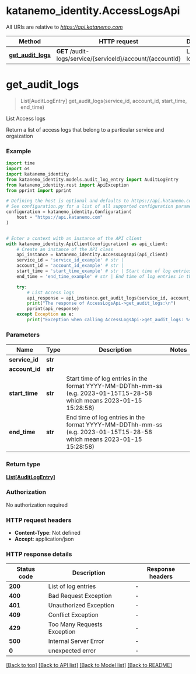 # katanemo_identity.AccessLogsApi

All URIs are relative to *https://api.katanemo.com*

Method | HTTP request | Description
------------- | ------------- | -------------
[**get_audit_logs**](AccessLogsApi.md#get_audit_logs) | **GET** /audit-logs/service/{serviceId}/account/{accountId} | List Access logs


# **get_audit_logs**
> List[AuditLogEntry] get_audit_logs(service_id, account_id, start_time, end_time)

List Access logs

Return a list of access logs that belong to a particular service and orgaization

### Example

```python
import time
import os
import katanemo_identity
from katanemo_identity.models.audit_log_entry import AuditLogEntry
from katanemo_identity.rest import ApiException
from pprint import pprint

# Defining the host is optional and defaults to https://api.katanemo.com
# See configuration.py for a list of all supported configuration parameters.
configuration = katanemo_identity.Configuration(
    host = "https://api.katanemo.com"
)


# Enter a context with an instance of the API client
with katanemo_identity.ApiClient(configuration) as api_client:
    # Create an instance of the API class
    api_instance = katanemo_identity.AccessLogsApi(api_client)
    service_id = 'service_id_example' # str | 
    account_id = 'account_id_example' # str | 
    start_time = 'start_time_example' # str | Start time of log entries in the format YYYY-MM-DDThh-mm-ss (e.g. 2023-01-15T15-28-58 which means 2023-01-15 15:28:58)
    end_time = 'end_time_example' # str | End time of log entries in the format YYYY-MM-DDThh-mm-ss (e.g. 2023-01-15T15-28-58 which means 2023-01-15 15:28:58)

    try:
        # List Access logs
        api_response = api_instance.get_audit_logs(service_id, account_id, start_time, end_time)
        print("The response of AccessLogsApi->get_audit_logs:\n")
        pprint(api_response)
    except Exception as e:
        print("Exception when calling AccessLogsApi->get_audit_logs: %s\n" % e)
```


### Parameters

Name | Type | Description  | Notes
------------- | ------------- | ------------- | -------------
 **service_id** | **str**|  | 
 **account_id** | **str**|  | 
 **start_time** | **str**| Start time of log entries in the format YYYY-MM-DDThh-mm-ss (e.g. 2023-01-15T15-28-58 which means 2023-01-15 15:28:58) | 
 **end_time** | **str**| End time of log entries in the format YYYY-MM-DDThh-mm-ss (e.g. 2023-01-15T15-28-58 which means 2023-01-15 15:28:58) | 

### Return type

[**List[AuditLogEntry]**](AuditLogEntry.md)

### Authorization

No authorization required

### HTTP request headers

 - **Content-Type**: Not defined
 - **Accept**: application/json

### HTTP response details
| Status code | Description | Response headers |
|-------------|-------------|------------------|
**200** | List of log entries |  -  |
**400** | Bad Request Exception |  -  |
**401** | Unauthorized Exception |  -  |
**409** | Conflict Exception |  -  |
**429** | Too Many Requests Exception |  -  |
**500** | Internal Server Error |  -  |
**0** | unexpected error |  -  |

[[Back to top]](#) [[Back to API list]](../README.md#documentation-for-api-endpoints) [[Back to Model list]](../README.md#documentation-for-models) [[Back to README]](../README.md)

